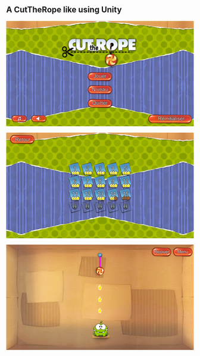 ## A CutTheRope like using Unity
![](https://github.com/QuentinLadoire/CutTheRope/blob/master/Screen/Menu.PNG)

![](https://github.com/QuentinLadoire/CutTheRope/blob/master/Screen/LevelChoice.PNG)

![](https://github.com/QuentinLadoire/CutTheRope/blob/master/Screen/Level1.PNG)
